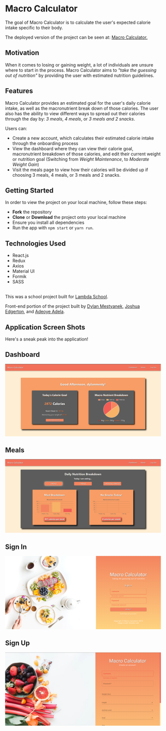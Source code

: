 # Macro Calculator
The goal of Macro Calculator is to calculate the user's expected calorie intake specific to their body. 

The deployed version of the project can be seen at: <a href="https://macro-nutrient-calculator.netlify.com/">Macro Calculator.</a>

## Motivation
When it comes to losing or gaining weight, a lot of individuals are unsure where to start in the process. Macro Calculator aims to _"take the guessing out of nutrition"_ by providing the user with estimated nutrition guidelines.

## Features
Macro Calculator provides an estimated goal for the user's daily calorie intake, as well as the macronutrient break down of those calories. The user also has the ability to view different ways to spread out their calories through the day by: _3 meals_, _4 meals_, or _3 meals and 2 snacks_.

Users can:
- Create a new account, which calculates their estimated calorie intake through the onboarding process
- View the dashboard where they can view their calorie goal, macronutrient breakdown of those calories, and edit their current weight or nutrition goal (Switching from _Weight Maintenance_, to _Moderate Weight Gain_)
- Visit the meals page to view how their calories will be divided up if choosing 3 meals, 4 meals, or 3 meals and 2 snacks.

## Getting Started
In order to view the project on your local machine, follow these steps:
- **Fork** the repository
- **Clone** or **Download** the project onto your local machine
- Ensure you install all dependencies
- Run the app with `npm start` or `yarn run`.

## Technologies Used
- React.js
- Redux
- Axios
- Material UI
- Formik
- SASS

<br>
This was a school project built for <a href="">Lambda School</a>.

Front-end portion of the project built by <a href="https://github.com/dylanmestyanek">Dylan Mestyanek</a>, <a href="https://github.com/Joshua-Edgerton">Joshua Edgerton</a>, and <a href="https://github.com/adelaadeoye">Adeoye Adela</a>.

## Application Screen Shots
Here's a sneak peak into the application!

## Dashboard
<img src="./images/Dashboard.png">

## Meals
<img src="./images/Meals.png">

## Sign In
<img src="./images/login.png">

## Sign Up
<img src="./images/register.png">





